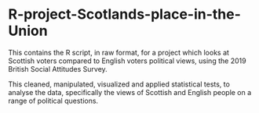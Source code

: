 # R-project-Scotlands-place-in-the-Union

This contains the R script, in raw format, for a project which looks at Scottish voters compared to English voters political views, using the 2019 British Social Attitudes Survey. 

This cleaned, manipulated, visualized and applied statistical tests, to analyse the data, specifically the views of Scottish and English people on a range of political questions. 
